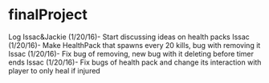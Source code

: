 # finalProject

Log
Issac&Jackie (1/20/16)- Start discussing ideas on health packs
Issac (1/20/16)- Make HealthPack that spawns every 20 kills, bug with removing it
Issac (1/20/16)- Fix bug of removing, new bug with it deleting before timer ends
Issac (1/20/16)- Fix bugs of health pack and change its interaction with player to only heal if injured